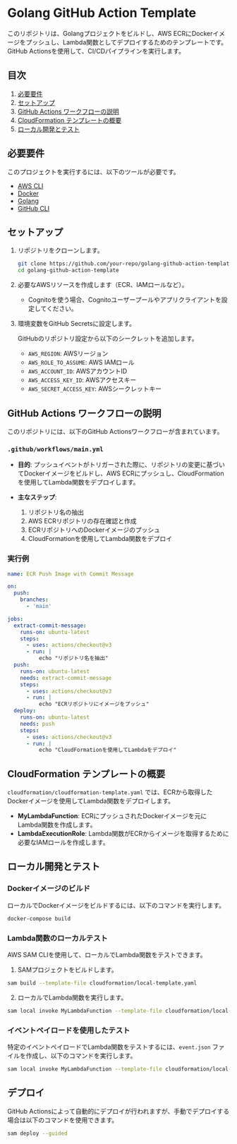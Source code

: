 # Golang GitHub Action Template

このリポジトリは、Golangプロジェクトをビルドし、AWS ECRにDockerイメージをプッシュし、Lambda関数としてデプロイするためのテンプレートです。GitHub Actionsを使用して、CI/CDパイプラインを実行します。

## 目次

1. [必要要件](#必要要件)
2. [セットアップ](#セットアップ)
3. [GitHub Actions ワークフローの説明](#github-actions-ワークフローの説明)
4. [CloudFormation テンプレートの概要](#cloudformation-テンプレートの概要)
5. [ローカル開発とテスト](#ローカル開発とテスト)

## 必要要件

このプロジェクトを実行するには、以下のツールが必要です。

- [AWS CLI](https://aws.amazon.com/cli/)
- [Docker](https://www.docker.com/)
- [Golang](https://golang.org/)
- [GitHub CLI](https://cli.github.com/)

## セットアップ

1. リポジトリをクローンします。

    ```bash
    git clone https://github.com/your-repo/golang-github-action-template.git
    cd golang-github-action-template
    ```

2. 必要なAWSリソースを作成します（ECR、IAMロールなど）。

    - Cognitoを使う場合、Cognitoユーザープールやアプリクライアントを設定してください。

3. 環境変数をGitHub Secretsに設定します。

   GitHubのリポジトリ設定から以下のシークレットを追加します。

    - `AWS_REGION`: AWSリージョン
    - `AWS_ROLE_TO_ASSUME`: AWS IAMロール
    - `AWS_ACCOUNT_ID`: AWSアカウントID
    - `AWS_ACCESS_KEY_ID`: AWSアクセスキー
    - `AWS_SECRET_ACCESS_KEY`: AWSシークレットキー

## GitHub Actions ワークフローの説明

このリポジトリには、以下のGitHub Actionsワークフローが含まれています。

### `.github/workflows/main.yml`

- **目的**: プッシュイベントがトリガーされた際に、リポジトリの変更に基づいてDockerイメージをビルドし、AWS ECRにプッシュし、CloudFormationを使用してLambda関数をデプロイします。

- **主なステップ**:

    1. リポジトリ名の抽出
    2. AWS ECRリポジトリの存在確認と作成
    3. ECRリポジトリへのDockerイメージのプッシュ
    4. CloudFormationを使用してLambda関数をデプロイ

### 実行例

```yaml
name: ECR Push Image with Commit Message

on:
  push:
    branches:
      - 'main'

jobs:
  extract-commit-message:
    runs-on: ubuntu-latest
    steps:
      - uses: actions/checkout@v3
      - run: |
          echo "リポジトリ名を抽出"
  push:
    runs-on: ubuntu-latest
    needs: extract-commit-message
    steps:
      - uses: actions/checkout@v3
      - run: |
          echo "ECRリポジトリにイメージをプッシュ"
  deploy:
    runs-on: ubuntu-latest
    needs: push
    steps:
      - uses: actions/checkout@v3
      - run: |
          echo "CloudFormationを使用してLambdaをデプロイ"
  ```

## CloudFormation テンプレートの概要

`cloudformation/cloudformation-template.yaml` では、ECRから取得したDockerイメージを使用してLambda関数をデプロイします。

- **MyLambdaFunction**: ECRにプッシュされたDockerイメージを元にLambda関数を作成します。
- **LambdaExecutionRole**: Lambda関数がECRからイメージを取得するために必要なIAMロールを作成します。

## ローカル開発とテスト

### Dockerイメージのビルド

ローカルでDockerイメージをビルドするには、以下のコマンドを実行します。

```bash
docker-compose build
```

### Lambda関数のローカルテスト

AWS SAM CLIを使用して、ローカルでLambda関数をテストできます。

1. SAMプロジェクトをビルドします。

```bash
sam build --template-file cloudformation/local-template.yaml
```

2. ローカルでLambda関数を実行します。

```bash
sam local invoke MyLambdaFunction --template-file cloudformation/local-template.yaml
```

### イベントペイロードを使用したテスト

特定のイベントペイロードでLambda関数をテストするには、`event.json` ファイルを作成し、以下のコマンドを実行します。

```bash
sam local invoke MyLambdaFunction --template-file cloudformation/local-template.yaml --event event.json
```

## デプロイ

GitHub Actionsによって自動的にデプロイが行われますが、手動でデプロイする場合は以下のコマンドを使用できます。

```bash
sam deploy --guided
```
